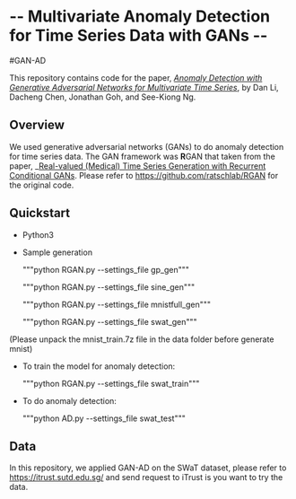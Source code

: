 # -- Multivariate Anomaly Detection for Time Series Data with GANs -- #

#GAN-AD

This repository contains code for the paper, _[Anomaly Detection with Generative Adversarial Networks for Multivariate Time Series](https://arxiv.org/pdf/1809.04758.pdf)_, by Dan Li, Dacheng Chen, Jonathan Goh, and See-Kiong Ng.

## Overview

We used generative adversarial networks (GANs) to do anomaly detection for time series data.
The GAN framework was **R**GAN that taken from the paper, _[Real-valued (Medical) Time Series Generation with Recurrent Conditional GANs](https://arxiv.org/abs/1706.02633).
Please refer to https://github.com/ratschlab/RGAN for the original code.

## Quickstart

- Python3

- Sample generation

  """python RGAN.py --settings_file gp_gen"""
  
  """python RGAN.py --settings_file sine_gen"""
  
  """python RGAN.py --settings_file mnistfull_gen"""
  
  """python RGAN.py --settings_file swat_gen"""

(Please unpack the mnist_train.7z file in the data folder before generate mnist)

- To train the model for anomaly detection:

  """python RGAN.py --settings_file swat_train"""

- To do anomaly detection:

  """python AD.py --settings_file swat_test"""

## Data

In this repository, we applied GAN-AD on the SWaT dataset, please refer to https://itrust.sutd.edu.sg/ and send request to iTrust is you want to try the data.

